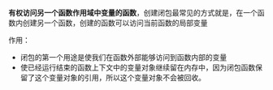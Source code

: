 

**有权访问另一个函数作用域中变量的函数**，创建闭包最常见的方式就是，在一个函数内创建另一个函数，创建的函数可以访问当前函数的局部变量

作用：
* 闭包的第一个用途是使我们在函数外部能够访问到函数内部的变量
* 使已经运行结束的函数上下文中的变量对象继续留在内存中，因为闭包函数保留了这个变量对象的引用，所以这个变量对象不会被回收。
